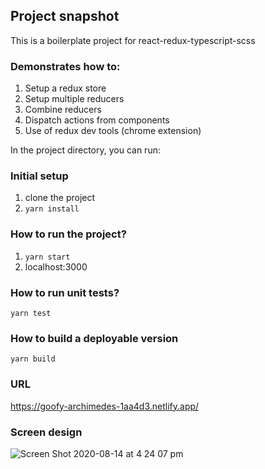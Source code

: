 ## Project snapshot

This is a boilerplate project for react-redux-typescript-scss

### Demonstrates how to:

1. Setup a redux store
2. Setup multiple reducers
3. Combine reducers
4. Dispatch actions from components
5. Use of redux dev tools (chrome extension)

In the project directory, you can run:

### Initial setup

1. clone the project
2. `yarn install`

### How to run the project?

1. `yarn start`
2. localhost:3000

### How to run unit tests?

`yarn test`

### How to build a deployable version

`yarn build`

### URL

https://goofy-archimedes-1aa4d3.netlify.app/

### Screen design

![Screen Shot 2020-08-14 at 4 24 07 pm](https://user-images.githubusercontent.com/16533491/90219998-ab3bf180-de4a-11ea-9bda-462abe745d11.png)
